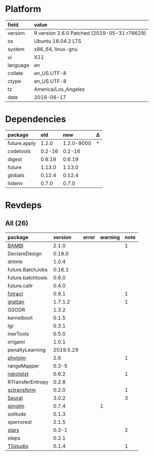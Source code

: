# Platform

|field    |value                                       |
|:--------|:-------------------------------------------|
|version  |R version 3.6.0 Patched (2019-05-31 r76629) |
|os       |Ubuntu 18.04.2 LTS                          |
|system   |x86_64, linux-gnu                           |
|ui       |X11                                         |
|language |en                                          |
|collate  |en_US.UTF-8                                 |
|ctype    |en_US.UTF-8                                 |
|tz       |America/Los_Angeles                         |
|date     |2019-06-17                                  |

# Dependencies

|package      |old    |new        |Δ  |
|:------------|:------|:----------|:--|
|future.apply |1.2.0  |1.2.0-9000 |*  |
|codetools    |0.2-16 |0.2-16     |   |
|digest       |0.6.19 |0.6.19     |   |
|future       |1.13.0 |1.13.0     |   |
|globals      |0.12.4 |0.12.4     |   |
|listenv      |0.7.0  |0.7.0      |   |

# Revdeps

## All (26)

|package                                |version   |error |warning |note |
|:--------------------------------------|:---------|:-----|:-------|:----|
|[BAMBI](problems.md#bambi)             |2.1.0     |      |        |1    |
|DeclareDesign                          |0.18.0    |      |        |     |
|drtmle                                 |1.0.4     |      |        |     |
|future.BatchJobs                       |0.16.1    |      |        |     |
|future.batchtools                      |0.8.0     |      |        |     |
|future.callr                           |0.4.0     |      |        |     |
|[fxtract](problems.md#fxtract)         |0.9.1     |      |        |1    |
|[grattan](problems.md#grattan)         |1.7.1.2   |      |        |1    |
|GSODR                                  |1.3.2     |      |        |     |
|kernelboot                             |0.1.5     |      |        |     |
|lgr                                    |0.3.1     |      |        |     |
|merTools                               |0.5.0     |      |        |     |
|origami                                |1.0.1     |      |        |     |
|penaltyLearning                        |2019.5.29 |      |        |     |
|[phylolm](problems.md#phylolm)         |2.6       |      |        |1    |
|rangeMapper                            |0.3-5     |      |        |     |
|[robotstxt](problems.md#robotstxt)     |0.6.2     |      |        |1    |
|RTransferEntropy                       |0.2.8     |      |        |     |
|[sctransform](problems.md#sctransform) |0.2.0     |      |        |1    |
|[Seurat](problems.md#seurat)           |3.0.2     |      |        |3    |
|[simglm](problems.md#simglm)           |0.7.4     |      |1       |     |
|solitude                               |0.1.3     |      |        |     |
|sperrorest                             |2.1.5     |      |        |     |
|[stars](problems.md#stars)             |0.3-1     |      |        |2    |
|steps                                  |0.2.1     |      |        |     |
|[TSstudio](problems.md#tsstudio)       |0.1.4     |      |        |1    |

